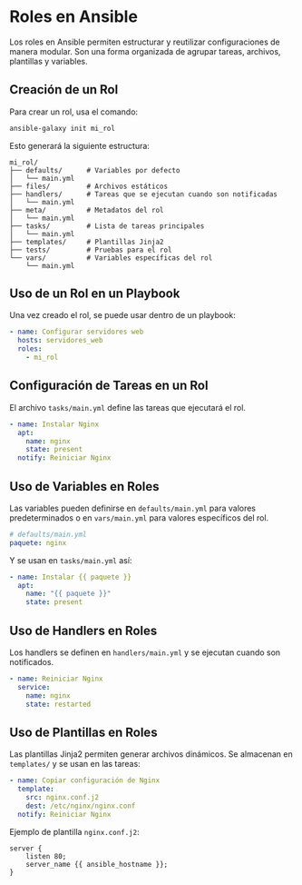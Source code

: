# Roles en Ansible

Los roles en Ansible permiten estructurar y reutilizar configuraciones de manera modular. Son una forma organizada de agrupar tareas, archivos, plantillas y variables.

## Creación de un Rol

Para crear un rol, usa el comando:
```bash
ansible-galaxy init mi_rol
```
Esto generará la siguiente estructura:
```
mi_rol/
├── defaults/      # Variables por defecto
│   └── main.yml
├── files/         # Archivos estáticos
├── handlers/      # Tareas que se ejecutan cuando son notificadas
│   └── main.yml
├── meta/          # Metadatos del rol
│   └── main.yml
├── tasks/         # Lista de tareas principales
│   └── main.yml
├── templates/     # Plantillas Jinja2
├── tests/         # Pruebas para el rol
└── vars/          # Variables específicas del rol
    └── main.yml
```

## Uso de un Rol en un Playbook

Una vez creado el rol, se puede usar dentro de un playbook:
```yaml
- name: Configurar servidores web
  hosts: servidores_web
  roles:
    - mi_rol
```

## Configuración de Tareas en un Rol

El archivo `tasks/main.yml` define las tareas que ejecutará el rol.
```yaml
- name: Instalar Nginx
  apt:
    name: nginx
    state: present
  notify: Reiniciar Nginx
```

## Uso de Variables en Roles

Las variables pueden definirse en `defaults/main.yml` para valores predeterminados o en `vars/main.yml` para valores específicos del rol.
```yaml
# defaults/main.yml
paquete: nginx
```

Y se usan en `tasks/main.yml` así:
```yaml
- name: Instalar {{ paquete }}
  apt:
    name: "{{ paquete }}"
    state: present
```

## Uso de Handlers en Roles

Los handlers se definen en `handlers/main.yml` y se ejecutan cuando son notificados.
```yaml
- name: Reiniciar Nginx
  service:
    name: nginx
    state: restarted
```

## Uso de Plantillas en Roles

Las plantillas Jinja2 permiten generar archivos dinámicos. Se almacenan en `templates/` y se usan en las tareas:
```yaml
- name: Copiar configuración de Nginx
  template:
    src: nginx.conf.j2
    dest: /etc/nginx/nginx.conf
  notify: Reiniciar Nginx
```

Ejemplo de plantilla `nginx.conf.j2`:
```jinja
server {
    listen 80;
    server_name {{ ansible_hostname }};
}
```

